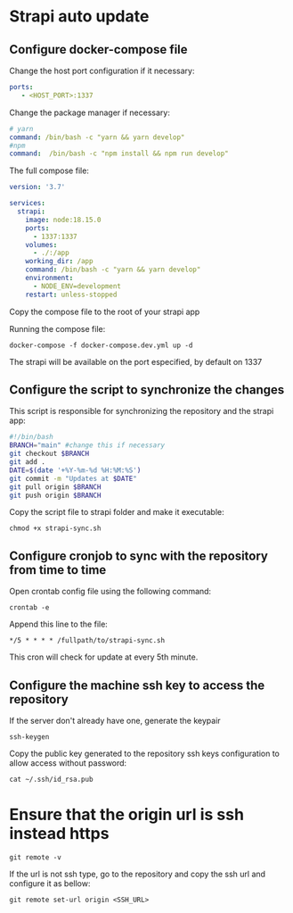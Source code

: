 # Strapi auto update

## Configure docker-compose file

Change the host port configuration if it necessary:
```yaml
ports: 
   - <HOST_PORT>:1337
```
Change the package manager if necessary:
```yaml
# yarn
command: /bin/bash -c "yarn && yarn develop"
#npm
command:  /bin/bash -c "npm install && npm run develop"

```

The full compose file:

```yml
version: '3.7'

services: 
  strapi:
    image: node:18.15.0
    ports: 
      - 1337:1337
    volumes:
      - ./:/app
    working_dir: /app
    command: /bin/bash -c "yarn && yarn develop"
    environment:
      - NODE_ENV=development
    restart: unless-stopped
```
Copy the compose file to the root of your strapi app

Running the compose file:

```shell
docker-compose -f docker-compose.dev.yml up -d
```

The strapi will be available on the port especified, by default on 1337

## Configure the script to synchronize the changes

This script is responsible for synchronizing the repository and the strapi app:

```bash
#!/bin/bash
BRANCH="main" #change this if necessary
git checkout $BRANCH
git add .
DATE=$(date '+%Y-%m-%d %H:%M:%S')
git commit -m "Updates at $DATE"
git pull origin $BRANCH
git push origin $BRANCH
```

Copy the script file to strapi folder and make it executable:

```
chmod +x strapi-sync.sh
```

## Configure cronjob to sync with the repository from time to time

Open crontab config file using the following command:

```shell
crontab -e
```

Append this line to the file:

```
*/5 * * * * /fullpath/to/strapi-sync.sh
```
This cron will check for update at every 5th minute.

## Configure the machine ssh key to access the repository

If the server don't already have one, generate the keypair
```
ssh-keygen
```
Copy the public key generated to the repository ssh keys configuration to allow access without password:
```
cat ~/.ssh/id_rsa.pub
```

# Ensure that the origin url is ssh instead https
```
git remote -v
```
If the url is not ssh type, go to the repository and copy the ssh url and configure it as bellow:
```
git remote set-url origin <SSH_URL>
```








